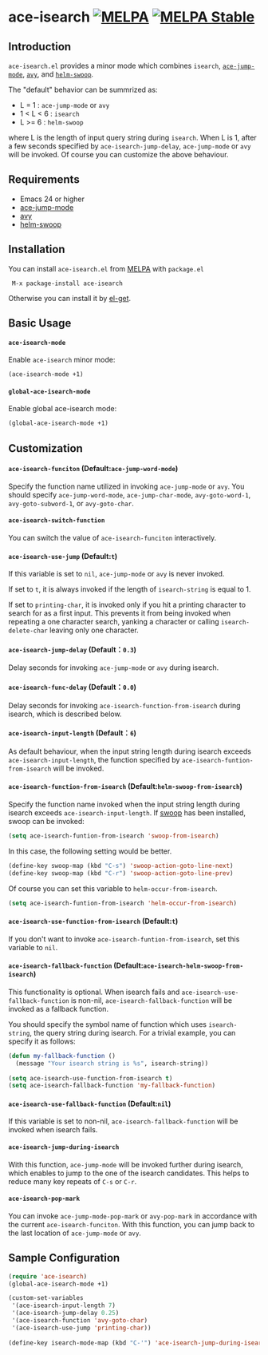 ace-isearch [![MELPA](http://melpa.org/packages/ace-isearch-badge.svg)](http://melpa.org/#/ace-isearch) [![MELPA Stable](http://stable.melpa.org/packages/ace-isearch-badge.svg)](http://stable.melpa.org/#/ace-isearch)
===========

## Introduction
`ace-isearch.el` provides a minor mode which combines `isearch`,  [`ace-jump-mode`](https://github.com/winterTTr/ace-jump-mode), 
[`avy`](https://github.com/abo-abo/avy), and
[`helm-swoop`](https://github.com/ShingoFukuyama/helm-swoop).

The "default" behavior can be summrized as:
- L = 1     : `ace-jump-mode` or `avy`
- 1 < L < 6 : `isearch`
- L >= 6    : `helm-swoop`

where L is the length of input query string during `isearch`.  When L is 1, after a
few seconds specified by `ace-isearch-jump-delay`, `ace-jump-mode` or `avy` will
be invoked. Of course you can customize the above behaviour.

## Requirements

* Emacs 24 or higher
* [ace-jump-mode](https://github.com/winterTTr/ace-jump-mode)
* [avy](https://github.com/abo-abo/avy)
* [helm-swoop](https://github.com/ShingoFukuyama/helm-swoop)

## Installation

You can install `ace-isearch.el` from [MELPA](http://melpa.org/#/ace-isearch) with `package.el`

```
 M-x package-install ace-isearch
```

Otherwise you can install it by [el-get](https://github.com/dimitri/el-get/blob/master/recipes/ace-isearch.rcp).

## Basic Usage

#### `ace-isearch-mode`

Enable `ace-isearch` minor mode:

```lisp
(ace-isearch-mode +1)
```

#### `global-ace-isearch-mode`

Enable global ace-isearch mode:

```lisp
(global-ace-isearch-mode +1)
```

## Customization

#### `ace-isearch-funciton` (Default:`ace-jump-word-mode`)
Specify the function name utilized in invoking `ace-jump-mode` or `avy`.
You should specify `ace-jump-word-mode`, `ace-jump-char-mode`, 
`avy-goto-word-1`, `avy-goto-subword-1`, or `avy-goto-char`.

#### `ace-isearch-switch-function`
You can switch the value of `ace-isearch-funciton` interactively.

#### `ace-isearch-use-jump` (Default:`t`)
If this variable is set to `nil`, `ace-jump-mode` or `avy` is never invoked.

If set to `t`, it is always invoked if the length of `isearch-string` is equal to 1.

If set to `printing-char`, it is invoked only if you hit a printing character to search for as a first input.
This prevents it from being invoked when repeating a one character search, yanking a character or calling
`isearch-delete-char` leaving only one character.

#### `ace-isearch-jump-delay` (Default：`0.3`)
Delay seconds for invoking `ace-jump-mode` or `avy` during isearch.

#### `ace-isearch-func-delay` (Default：`0.0`)
Delay seconds for invoking `ace-isearch-function-from-isearch` during isearch, which is described below.

#### `ace-isearch-input-length` (Default：`6`)
As default behaviour, when the input string length during isearch exceeds `ace-isearch-input-length`, 
the function specified by `ace-isearch-funtion-from-isearch` will be invoked.

#### `ace-isearch-function-from-isearch` (Default:`helm-swoop-from-isearch`)
Specify the function name invoked when the input string length during isearch exceeds `ace-isearch-input-length`.
If [swoop](https://github.com/ShingoFukuyama/emacs-swoop) has been installed, swoop can be invoked:

```el
(setq ace-isearch-funtion-from-isearch 'swoop-from-isearch)
```

In this case, the following setting would be better.

```el
(define-key swoop-map (kbd "C-s") 'swoop-action-goto-line-next)
(define-key swoop-map (kbd "C-r") 'swoop-action-goto-line-prev)
```

Of course you can set this variable to `helm-occur-from-isearch`.

```el
(setq ace-isearch-funtion-from-isearch 'helm-occur-from-isearch)
```

#### `ace-isearch-use-function-from-isearch` (Default:`t`)
If you don't want to invoke `ace-isearch-funtion-from-isearch`, set this variable to `nil`.

#### `ace-isearch-fallback-function`  (Default:`ace-isearch-helm-swoop-from-isearch`)
This functionality is optional.
When isearch fails and `ace-isearch-use-fallback-function` is non-nil,
`ace-isearch-fallback-function` will be invoked as a fallback function.

You should specify the symbol name of function which uses `isearch-string`, the query string during isearch.
For a trivial example, you can specify it as follows:

```el
(defun my-fallback-function ()
  (message "Your isearch string is %s", isearch-string))
  
(setq ace-isearch-use-function-from-isearch t)
(setq ace-isearch-fallback-function 'my-fallback-function)
```

#### `ace-isearch-use-fallback-function`  (Default:`nil`)
If this variable is set to non-nil, `ace-isearch-fallback-function` will be invoked
when isearch fails.

#### `ace-isearch-jump-during-isearch`
With this function, `ace-jump-mode` will be invoked further during isearch, which enables to jump to the one of the isearch candidates.
This helps to reduce many key repeats of `C-s` or `C-r`.

#### `ace-isearch-pop-mark`
You can invoke `ace-jump-mode-pop-mark` or `avy-pop-mark` in accordance with the current `ace-isearch-funciton`. With this function, you can jump back to the last location of `ace-jump-mode` or `avy`. 

## Sample Configuration
```el
(require 'ace-isearch)
(global-ace-isearch-mode +1)

(custom-set-variables
 '(ace-isearch-input-length 7)
 '(ace-isearch-jump-delay 0.25)
 '(ace-isearch-function 'avy-goto-char)
 '(ace-isearch-use-jump 'printing-char))
 
(define-key isearch-mode-map (kbd "C-'") 'ace-isearch-jump-during-isearch)
```

